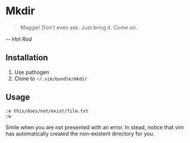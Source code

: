 # Mkdir

> Maggie! Don't even ask. Just bring it. Come on.

*-- Hot Rod*

## Installation

1. Use pathogen
2. Clone to `~/.vim/bundle/mkdir`

## Usage

~~~
:e this/does/not/exist/file.txt
:w
~~~

Smile when you are not presented with an error. In stead, notice that 
vim has automatically created the non-existent directory for you.
